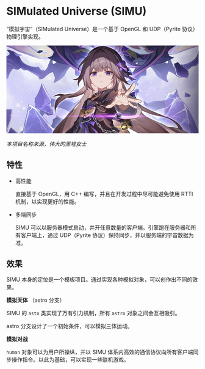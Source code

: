 # SIMulated Universe (SIMU)

“模拟宇宙”（SIMulated Universe）是一个基于 OpenGL 和 UDP（Pyrite 协议）物理引擎实现。

![herta](images/README/herta.png)

*本项目名称来源，伟大的黑塔女士*

## 特性

- 高性能

  直接基于 OpenGL，用 C++ 编写，并且在开发过程中尽可能避免使用 RTTI 机制，以实现更好的性能。

- 多端同步

  SIMU 可以以服务器模式启动，并开任意数量的客户端。引擎跑在服务器和所有客户端上，通过 UDP（Pyrite 协议）保持同步，并以服务端的宇宙数据为准。

## 效果

SIMU 本身的定位是一个模板项目。通过实现各种模拟对象，可以创作出不同的效果。

**模拟天体** （astro 分支）

SIMU 的 `asto` 类实现了万有引力机制，所有 `astro` 对象之间会互相吸引。

astro 分支设计了一个初始条件，可以模拟三体运动。

**模拟对战**

`human` 对象可以为用户所操纵，并以 SIMU 体系内高效的通信协议向所有客户端同步操作指令。以此为基础，可以实现一些联机游戏。